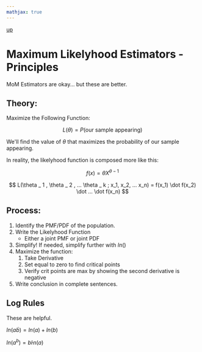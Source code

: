 ```yaml
---
mathjax: true
---
```

[up](../../index.md)

# Maximum Likelyhood Estimators - Principles

MoM Estimators are okay... but these are better.

## Theory:

Maximize the Following Function:

$$ L(\theta)=P(\text{our sample appearing}) $$

We'll find the value of $\theta$ that maximizes the probability of our sample appearing.

In reality, the likelyhood function is composed more like this:

$$
f(x) = \theta X ^ {\theta - 1}
$$

$$
L(\theta _ 1 , \theta _ 2 , ... \theta _ k ; x_1, x_2, ... x_n) = f(x_1) \dot f(x_2) \dot ... \dot f(x_n)
$$

## Process:

1. Identify the PMF/PDF of the population.
2. Write the Likelyhood Function
    - Either a joint PMF or joint PDF
3. Simplify! If needed, simplify further with $ln()$
4. Maximize the function:
    1. Take Derivative
    2. Set equal to zero to find critical points
    3. Verify crit points are max by showing the second derivative is negative
5. Write conclusion in complete sentences.

## Log Rules

These are helpful.

$ln(a\dot b)=ln(a)+ln(b)$

$ln(a^b) = b\dot ln(a)$
